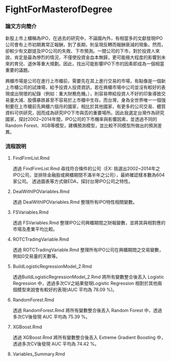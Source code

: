 # FightForMasterofDegree

### 論文方向簡介 ###
新股上市上櫃稱為IPO，在過去的研究中，不論國內外，有相當多的文獻發現IPO公司會有上市初期異常正報酬，到了長期，則呈現反轉而報酬衰減的現象。然而，卻較少有文獻提及IPO公司的失敗、下市預測。一間公司的下市，對於投資人來說，肯定是最為慘烈的情況，不僅使投資金血本無歸，更可能極大程度的影響到未來的育兒、退休等重大規劃。因此，找出可能影響IPO下市的因素即成為一個相當重要的議題。

興櫃市場是公司在進行上市櫃前，需要先在其上進行交易的市場，有點像是一個新上市櫃公司的試煉場，給予投資人投資資訊，若在興櫃市場中公司並沒有較好的表現或出現壞的紀錄（例如：重大財務危機。），則容易帶給投資人不好的印象導致交易量大減、股價暴跌甚至不容易於上市櫃中生存。而台灣，身為全世界唯一一個強制要在上市櫃前先興櫃六個月的國家，相比於其他國家，有更多的公司交易、體質資料可供研究，因而成為研究IPO下市與否的重要場所。因此我選定台灣作為研究國家，探討2002~2014年間，IPO公司的下市機率與影響因素，並透過不同的Random Forest、XGB等模型，建構預測模型，並比較不同模型所做出的預測差異。
  
### 流程說明 ###

1. FindFirmList.Rmd

	透過 FindFirmList.Rmd 尋找符合條件的公司（EX: 挑選出2002~2014年之IPO公司，並排除金融股或興櫃期間不滿半年之公司），最終確認樣本數為604家公司。
	透過圖表等方式做EDA，探討台灣IPO公司之特性。

2. DealWithIPOVariables.Rmd

	透過 DealWithIPOVariables.Rmd 整理所有IPO特性相關變數。

3. FSVariables.Rmd

	透過 FSVariables.Rmd 整理IPO公司興櫃期間之財報變數，並將其與相對應的市場及產業平均比較。

4. ROTCTradingVariable.Rmd

	透過 ROTCTradingVariable.Rmd 整理所有IPO公司在興櫃期間之交易變數，例如0交易量的天數等。

5. BuildLogisticRegressionModel_2.Rmd

	透過BuildLogisticRegressionModel_2.Rmd 將所有變數整合後丟入 Logistic Regression 中，透過多次CV之結果發現Logistic Regression 相對於其他兩個模型來說會有較好的表現(AUC 平均為 78.09 %)。
	
6. RandomForest.Rmd
	
	透過 RandomForest.Rmd 將所有變數整合後丟入 Random Forest 中，透過多次CV後發現 AUC 平均為 75.39 %。
	
7. XGBoost.Rmd
	
	透過 XGBoost.Rmd 將所有變數整合後丟入 Extreme Gradient Boosting 中，透過多次CV後發現 AUC 平均為 74.42 %。

8. Variables_Summary.Rmd
	
	
	
	
	
